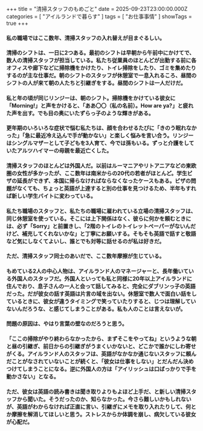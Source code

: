 +++
title = "清掃スタッフのもめごと"
date = 2025-09-23T23:00:00.000Z
categories = [ "アイルランドで暮らす" ]
tags = [ "お仕事事情" ]
showTags = true
+++

#### 私の職場ではここ数年、清掃スタッフの入れ替えが目まぐるしい。

<!--more-->

#### 清掃のシフトは、一日に2つある。最初のシフトは早朝から午前中にかけてで、数人の清掃スタッフが担当している。私たち従業員のほとんどが出勤する前に各オフィスや廊下などに掃除機をかけたり、トイレ掃除をしたり、ゴミを集めたりするのが主な仕事だ。朝のシフトのスタッフが休憩室で一息入れるころ、昼間のシフトの人が来て朝の人たちと引継ぎをする。昼間のシフトは一人だけだ。

#### 私と年の頃が同じリンジーは、朝のシフト。掃除機をかけている彼女に「Morning!」と声をかけると、「ああ〇〇（私の名前）。How are ya?」と疲れた声を出す。でも目の奥にいたずらっ子のような輝きがある。

#### 更年期のいろいろな症状で悩む私たちは、顔を合わせるたびに「きのう眠れなかった」「急に最近冷え込んで手が動かない」と楽しく悩みを言い合う。リンジーはシングルマザーとして子どもを3人育て、今では孫もいる。ずっと介護をしていたアルツハイマーの母親を最近亡くした。

#### 清掃スタッフのほとんどは外国人だ。以前はルーマニアやリトアニアなどの東欧圏の女性が多かったが、ここ数年は南米からの20代の若者がほとんど。学生ビザの延長ができず、本国に帰らなければならなくなったケースもある。ビザの問題がなくても、ちょっと英語が上達すると別の仕事を見つけるため、半年もすれば新しい学生バイトに変わっている。

#### 私たち職場のスタッフと、私たちの職場に雇われている立場の清掃スタッフは、同じ休憩室を使っている。そこには上下関係はなく、彼らに何かを頼むときには、必ず「Sorry」と前置きし、「2階のトイレのトイレットペーパーがないんだけど、補充してくれないかな」と丁寧にお願いする。そもそも英語で話すと敬語など気にしなくてよいし、誰とでも対等に話せるのが私は好きだ。

#### ただ、清掃スタッフ同士のあいだで、ここ数年摩擦が生じている。

#### もめている2人の中心人物は、アイルランド人のマネージャーと、長年働いている外国人のスタッフだ。外国人といっても私と同様に20年以上アイルランドに住んでおり、息子さんの一人と会って話してみると、完全にダブリンっ子の英語だった。だが彼女の話す英語は片言の域を出ない。休憩室で数人で面白い話をしているときに、彼女が違うタイミングで笑っていたりすると、じつは理解していないんだろうな、と感じてしまうことがある。私も人のことは言えないが。

#### 問題の原因は、やはり言葉の壁なのだろうと思う。

#### 「ここの掃除がやり終わらなかったから、まずそこをやってね」というような朝と昼の引継ぎ、前日からの引継ぎがうまくいかないと、どこかで誰かにしわ寄せがくる。アイルランド人のスタッフは、英語がなかなか通じないスタッフに頼んだことがなされていないことが続くと、「彼女は仕事をしない」とだんだん決めつけてしまうことになる。逆に外国人の方は「アイリッシュは口ばっかりで手を動かさない」となる。

#### ただ、彼女は英語の読み書きは聞き取りよりもよほど上手だ、と新しい清掃スタッフから聞いた。そうだったのか、知らなかった。今さら難しいかもしれないが、英語がわからなければ正直に言い、引継ぎにメモを取り入れたりして、何とか摩擦を解消してほしいと思う。ストレスからか体調を崩し、病欠している彼女が心配だ。
